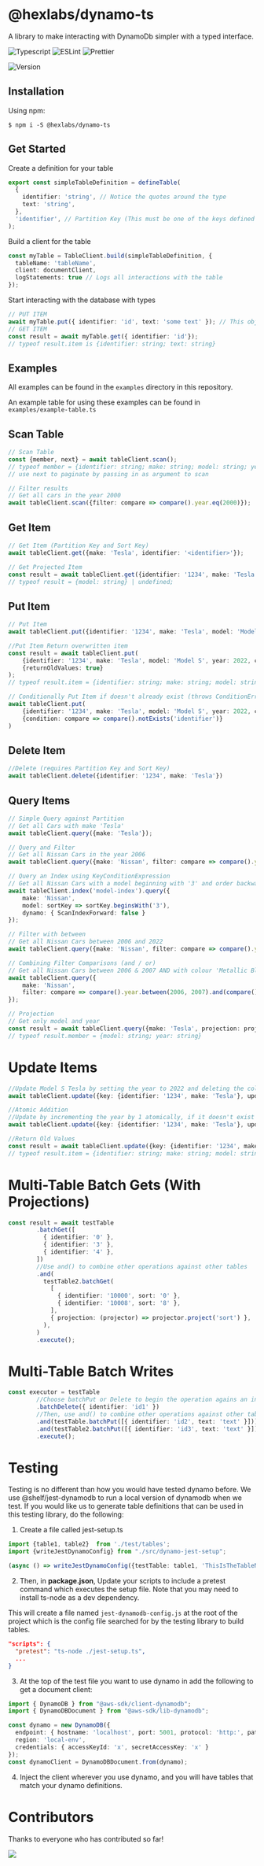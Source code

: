 # @hexlabs/dynamo-ts

A library to make interacting with DynamoDb simpler with a typed interface.

![Typescript](https://img.shields.io/badge/TypeScript-007ACC?style=flat-square&logo=typescript&logoColor=white)
![ESLint](https://img.shields.io/badge/ESLint-8080f2?style=flat-square&logo=eslint&logoColor=white)
![Prettier](https://img.shields.io/badge/Prettier-ff69b4?style=flat-square&logo=prettier&logoColor=white)

![Version](https://img.shields.io/npm/v/@hexlabs/dynamo-ts?label=%40hexlabs%2Fdynamo-ts)


## Installation

Using npm:
```shell
$ npm i -S @hexlabs/dynamo-ts
```

## Get Started

Create a definition for your table

```typescript
export const simpleTableDefinition = defineTable(
  {
    identifier: 'string', // Notice the quotes around the type
    text: 'string',
  },
  'identifier', // Partition Key (This must be one of the keys defined above)
);
```

Build a client for the table

```typescript
const myTable = TableClient.build(simpleTableDefinition, {
  tableName: 'tableName',
  client: documentClient,
  logStatements: true // Logs all interactions with the table
});
```

Start interacting with the database with types

```typescript
// PUT ITEM
await myTable.put({ identifier: 'id', text: 'some text' }); // This object must match the definition above
// GET ITEM
const result = await myTable.get({ identifier: 'id'}); 
// typeof result.item is {identifier: string; text: string}
```


## Examples

All examples can be found in the `examples` directory in this repository.

An example table for using these examples  can be found in `examples/example-table.ts`

## Scan Table

```typescript
// Scan Table
const {member, next} = await tableClient.scan();
// typeof member = {identifier: string; make: string; model: string; year: number; colour: string}[]
// use next to paginate by passing in as argument to scan

// Filter results
// Get all cars in the year 2000
await tableClient.scan({filter: compare => compare().year.eq(2000)});
````
## Get Item

```typescript
// Get Item (Partition Key and Sort Key)
await tableClient.get({make: 'Tesla', identifier: '<identifier>'});

// Get Projected Item
const result = await tableClient.get({identifier: '1234', make: 'Tesla'}, {projection: projector => projector.project('model')});
// typeof result = {model: string} | undefined;
```

## Put Item

```typescript
// Put Item
await tableClient.put({identifier: '1234', make: 'Tesla', model: 'Model S', year: 2022, colour: 'white'});

//Put Item Return overwritten item
const result = await tableClient.put(
    {identifier: '1234', make: 'Tesla', model: 'Model S', year: 2022, colour: 'white'},
    {returnOldValues: true}
);
// typeof result.item = {identifier: string; make: string; model: string; year: number; colour: string}

// Conditionally Put Item if doesn't already exist (throws ConditionError)
await tableClient.put(
    {identifier: '1234', make: 'Tesla', model: 'Model S', year: 2022, colour: 'white'},
    {condition: compare => compare().notExists('identifier')}
)
```

## Delete Item
```typescript
//Delete (requires Partition Key and Sort Key)
await tableClient.delete({identifier: '1234', make: 'Tesla'})
```

## Query Items

```typescript
// Simple Query against Partition
// Get all Cars with make 'Tesla'
await tableClient.query({make: 'Tesla'});

// Query and Filter
// Get all Nissan Cars in the year 2006
await tableClient.query({make: 'Nissan', filter: compare => compare().year.eq(2006)});

// Query an Index using KeyConditionExpression
// Get all Nissan Cars with a model beginning with '3' and order backwards
await tableClient.index('model-index').query({
    make: 'Nissan',
    model: sortKey => sortKey.beginsWith('3'),
    dynamo: { ScanIndexForward: false }
});

// Filter with between
// Get all Nissan Cars between 2006 and 2022
await tableClient.query({make: 'Nissan', filter: compare => compare().year.between(2006, 2022)});

// Combining Filter Comparisons (and / or)
// Get all Nissan Cars between 2006 & 2007 AND with colour 'Metallic Black'
await tableClient.query({
    make: 'Nissan',
    filter: compare => compare().year.between(2006, 2007).and(compare().colour.eq('Metallic Black'))
});

// Projection
// Get only model and year
const result = await tableClient.query({make: 'Tesla', projection: projector => projector.project('model').project('year')});
// typeof result.member = {model: string; year: string}
```

# Update Items
```typescript
//Update Model S Tesla by setting the year to 2022 and deleting the colour (undefined means delete)
await tableClient.update({key: {identifier: '1234', make: 'Tesla'}, updates: {year: 2022, colour: undefined}});

//Atomic Addition
//Update by incrementing the year by 1 atomically, if it doesn't exist set it to 2020, also set model to 'Another Model'
await tableClient.update({key: {identifier: '1234', make: 'Tesla'}, updates: {year: 1, model: 'Another Model'}, increments: [{key: 'year', start: 2020}]});

//Return Old Values
const result = await tableClient.update({key: {identifier: '1234', make: 'Tesla'}, updates: {year: 2022, colour: undefined}, return: 'ALL_OLD'});
// typeof result.item = {identifier: string; make: string; model: string; year: number; colour: string}
```

# Multi-Table Batch Gets (With Projections)
```typescript
const result = await testTable
        .batchGet([
          { identifier: '0' },
          { identifier: '3' },
          { identifier: '4' },
        ])
        //Use and() to combine other operations against other tables
        .and(
          testTable2.batchGet(
            [
              { identifier: '10000', sort: '0' },
              { identifier: '10008', sort: '8' },
            ],
            { projection: (projector) => projector.project('sort') },
          ),
        )
        .execute();
```

# Multi-Table Batch Writes 
```typescript
const executor = testTable
        //Choose batchPut or Delete to begin the operation agains an initial table
        .batchDelete({ identifier: 'id1' })
        //Then, use and() to combine other operations against other tables
        .and(testTable.batchPut([{ identifier: 'id2', text: 'text' }]))
        .and(testTable2.batchPut([{ identifier: 'id3', text: 'text' }]))
        .execute();
```


# Testing
Testing is no different than how you would have tested dynamo before. We use @shelf/jest-dynamodb to run a local version of dynamodb when we test.
If you would like us to generate table definitions that can be used in this testing library, do the following:

1. Create a file called jest-setup.ts

```typescript
import {table1, table2}  from './test/tables';
import {writeJestDynamoConfig} from "./src/dynamo-jest-setup";

(async () => writeJestDynamoConfig({testTable: table1, 'ThisIsTheTableNameForTable2': table2}, 'jest-dynamodb-config.js',{port: 5001}))();
```

2. Then, in **package.json**, Update your scripts to include a pretest command which executes the setup file. Note that you may need to install ts-node as a dev dependency.

This will create a file named `jest-dynamodb-config.js` at the root of the project which is the config file searched for by the testing library to build tables.

```json
"scripts": {
  "pretest": "ts-node ./jest-setup.ts",
  ...
}
```

3. At the top of the test file you want to use dynamo in add the following to get a document client:

```typescript
import { DynamoDB } from "@aws-sdk/client-dynamodb";
import { DynamoDBDocument } from "@aws-sdk/lib-dynamodb";

const dynamo = new DynamoDB({
  endpoint: { hostname: 'localhost', port: 5001, protocol: 'http:', path: '/'  },
  region: 'local-env',
  credentials: { accessKeyId: 'x', secretAccessKey: 'x' }
});
const dynamoClient = DynamoDBDocument.from(dynamo);
```

4. Inject the client wherever you use dynamo, and you will have tables that match your dynamo definitions.

# Contributors
Thanks to everyone who has contributed so far!

<a href="https://github.com/hexlabsio/dynamo-ts/graphs/contributors">
  <img src="https://contrib.rocks/image?repo=hexlabsio/dynamo-ts"/>
</a>
